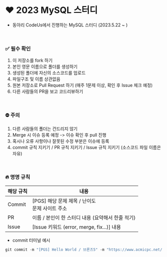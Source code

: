# ❤ 2023 MySQL 스터디
  - 동아리 CodeUs에서 진행하는 MySQL 스터디 (2023.5.22 ~ )
  
<br>
  
 ### ✅ 필수 확인
 
  1. 이 저장소를 fork 하기
  2. 본인 영문 이름으로 폴더를 생성하기
  3. 생성된 폴더에 자신의 소스코드를 업로드
  4. 파일구조 및 이름 상관없음
  5. 원본 저장소로 Pull Request 하기 (매주 1문제 이상, 확인 후 Issue 체크 예정)
  6. 다른 사람들의 PR을 보고 코드리뷰하기
  
<br>
  
### ⛔ 주의

  1. 다른 사람들의 폴더는 건드리지 않기
  2. Merge 시 이슈 등록 예정 -> 이슈 확인 후 pull 진행
  3. 혹시나 오류 사항이나 잘못된 수정 부분은 이슈에 등록
  4. commit 규칙 지키기 / PR 규칙 지키기 / Issue 규칙 지키기 (소스코드 파일 이름은 자유)
 
<br>
 
### 🔥 명명 규칙
 
 |해당 규칙|내용|
|------|----------|
|Commit|[PGS] 해당 문제 제목 / 난이도 <br> 문제 사이트 주소|
|PR| 이름 / 본인이 한 스터디 내용 (요약해서 한줄 적기)|PR 내부 규칙은 Template 참고|
|Issue|[Issue 키워드 (error, merge, fix...)] 내용 |Issue 내부 규칙은 Template 참고|
  
  - commit 터미널 예시
  
  ```java
  git commit -m "[PGS] Hello World / 브론즈5" -m "https://www.acmicpc.net/problem/2557"
  ```
